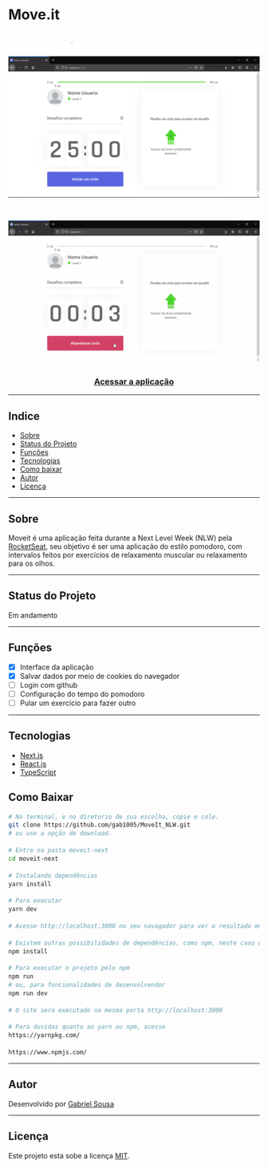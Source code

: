 # Move.it
<h1>
  <img src="./public/readme_images/moveit_captura.png" alt="Captura de tela" />
</h1>

<h1>
  <img src="./public/readme_images/moveit_gif.gif" alt="Gif moveit" />
</h1>

<h3 align='center'>
  <a href='https://pomodoto-moveit-gab1005.vercel.app/' target="_blank">Acessar a aplicação</a>
</h3>

---
## Indice
- [Sobre](#-sobre)
- [Status do Projeto](#-status-do-projeto)
- [Funções](#-funções)
- [Tecnologias](#-tecnologias)
- [Como baixar](#-como-baixar)
- [Autor](#-autor)
- [Licença](#-licença)

---
## Sobre
Moveit é uma aplicação feita durante a Next Level Week (NLW) pela [RocketSeat](https://rocketseat.com.br/), seu objetivo é ser uma aplicação do estilo pomodoro, com intervalos feitos por exercícios de relaxamento muscular ou relaxamento para os olhos.

---
## Status do Projeto
Em andamento

---
## Funções
- [X] Interface da aplicação
- [X] Salvar dados por meio de cookies do navegador
- [ ] Login com github
- [ ] Configuração do tempo do pomodoro
- [ ] Pular um exercício para fazer outro

---
## Tecnologias
- <a href="https://nextjs.org/" target="_blank">Next.js</a>
- <a href="https://pt-br.reactjs.org/" target="_blank">React.js</a>
- <a href="https://www.typescriptlang.org/" target="_blank">TypeScript</a>

## Como Baixar
```bash
# No terminal, e no diretorio de sua escolha, copie e cole.
git clone https://github.com/gab1005/MoveIt_NLW.git
# ou use a opção de download.

# Entre na pasta moveit-next
cd moveit-next

# Instalando dependências
yarn install

# Para executar
yarn dev

# Acesse http://localhost:3000 no seu navagador para ver o resultado em tempo de produção

# Existem outras possibilidades de dependências, como npm, neste caso utilize para instalar
npm install

# Para executar o projeto pelo npm
npm run
# ou, para funcionalidades de desenvolvendor
npm run dev

# O site sera executado na mesma porta http://localhost:3000

# Para duvidas quanto ao yarn ou npm, acesse
https://yarnpkg.com/

https://www.npmjs.com/
```
---
## Autor
Desenvolvido por <a href="https://www.linkedin.com/in/gabriel-sousa-06858719b/" target="_blank">Gabriel Sousa</a>

---
## Licença
Este projeto esta sobe a licença [MIT](./LICENSE).
